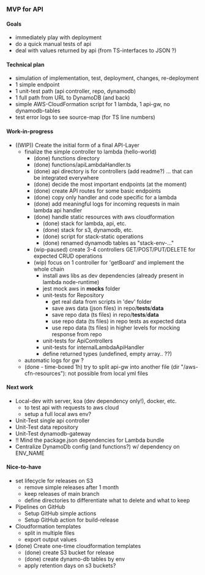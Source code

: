 ### MVP for API

#### Goals
- immediately play with deployment
- do a quick manual tests of api
- deal with values returned by api (from TS-interfaces to JSON ?)


#### Technical plan
- simulation of implementation, test, deployment, changes, re-deployment
- 1 simple endpoint
- 1 unit-test path (api controller, repo, dynamodb)
- 1 full path from URL to DynamoDB (and back)
- simple AWS-CloudFormation script for 1 lambda, 1 api-gw, no dynamodb-tables
- test error logs to see source-map (for TS line numbers)

#### Work-in-progress
- ((WIP)) Create the initial form of a final API-Layer
  - finalize the simple controller to lambda (hello-world)
    - (done) functions directory
    - (done) functions/apiLambdaHandler.ts
    - (done) api directory is for controllers (add readme?) ... that can be integrated everywhere
    - (done) decide the most important endpoints (at the moment)
    - (done) create API routes for some basic endpoints
    - (done) copy only handler and code specific for a lambda
    - (done) add meaningful logs for incoming requests in main lambda api handler
    - (done) handle static resources with aws cloudformation
      - (done) stack for lambda, api, etc.
      - (done) stack for s3, dynamodb, etc.
      - (done) script for stack-static operations
      - (done) renamed dynamodb tables as "stack-env-..."
    - (wip-paused) create 3-4 controllers GET/POST/PUT/DELETE for expected CRUD operations
    - (wip) focus on 1 controller for 'getBoard' and implement the whole chain
      - install aws libs as dev dependencies (already present in lambda node-runtime)
      - jest mock aws in __mocks__ folder
      - unit-tests for Repository
        - get real data from scripts in 'dev' folder
        - save aws data (json files) in repo/__tests__/__data__
        - save repo data (ts files) in repo/__tests__/__data__
        - use repo data (ts files) in repo tests as expected data
        - use repo data (ts files) in higher levels for mocking response from repo
      - unit-tests for ApiControllers
      - unit-tests for internalLambdaApiHandler
      - define returned types (undefined, empty array.. ??)
  - automatic logs for gw ?
  - (done - time-boxed 1h) try to split api-gw into another file (dir "/aws-cfn-resources"): not possible from local yml files

#### Next work
- Local-dev with server, koa (dev dependency only!), docker, etc.
  - to test api with requests to aws cloud
  - setup a full local aws env?
- Unit-Test single api controller
- Unit-Test data repository
- Unit-Test dynamodb-gateway
- !! Mind the package.json dependencies for Lambda bundle
- Centralize DynamoDb config (and functions?) w/ dependency on ENV_NAME


#### Nice-to-have
- set lifecycle for releases on S3
  - remove simple releases after 1 month
  - keep releases of main branch
  - define directories to differentiate what to delete and what to keep
- Pipelines on GitHub
  - Setup GitHub simple actions
  - Setup GitHub action for build-release
- Cloudformation templates
  - split in multiple files
  - export output values
- (done) Create one-time cloudformation templates
  - (done) create S3 bucket for release
  - (done) create dynamo-db tables by env
  - apply retention days on s3 buckets?